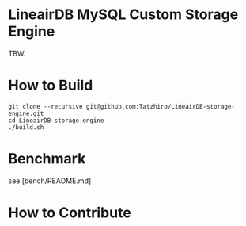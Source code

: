 # LineairDB MySQL Custom Storage Engine

TBW.

# How to Build

```
git clone --recursive git@github.com:Tatzhiro/LineairDB-storage-engine.git
cd LineairDB-storage-engine
./build.sh
```

# Benchmark

see [bench/README.md]

# How to Contribute
